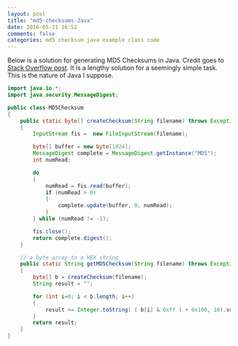 ```yaml
---
layout: post
title: "md5-checksums-Java"
date: 2016-05-21 16:52
comments: false
categories: md5 checksum java example class code
---
```

Below is a solution for generating MD5 Checksums in Java.
Credit goes to [Stack Overflow post](http://stackoverflow.com/a/304275/4143925).
It is a lengthy solution for a seemingly simple task.
This is the nature of Java I suppose.

```Java
import java.io.*;
import java.security.MessageDigest;

public class MD5Checksum
{
	public static byte[] createChecksum(String filename) throws Exception
	{
		InputStream fis =  new FileInputStream(filename);

		byte[] buffer = new byte[1024];
		MessageDigest complete = MessageDigest.getInstance("MD5");
		int numRead;

		do
		{
			numRead = fis.read(buffer);
			if (numRead > 0) 
			{
				complete.update(buffer, 0, numRead);
			}
		} while (numRead != -1);

		fis.close();
		return complete.digest();
	}

	// a byte array to a HEX string
	public static String getMD5Checksum(String filename) throws Exception 
	{
		byte[] b = createChecksum(filename);
		String result = "";

		for (int i=0; i < b.length; i++) 
		{
			result += Integer.toString( ( b[i] & 0xff ) + 0x100, 16).substring( 1 );
		}
		return result;
	}
}
```
